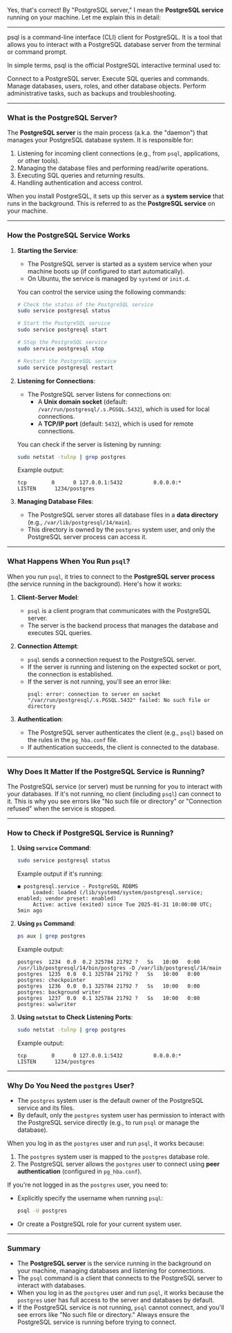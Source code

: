 Yes, that's correct! By "PostgreSQL server," I mean the **PostgreSQL service** running on your machine. Let me explain this in detail:

---

psql is a command-line interface (CLI) client for PostgreSQL. It is a tool that allows you to interact with a PostgreSQL database server from the terminal or command prompt.

In simple terms, psql is the official PostgreSQL interactive terminal used to:

Connect to a PostgreSQL server.
Execute SQL queries and commands.
Manage databases, users, roles, and other database objects.
Perform administrative tasks, such as backups and troubleshooting.

---

### What is the PostgreSQL Server?

The **PostgreSQL server** is the main process (a.k.a. the "daemon") that manages your PostgreSQL database system. It is responsible for:
1. Listening for incoming client connections (e.g., from `psql`, applications, or other tools).
2. Managing the database files and performing read/write operations.
3. Executing SQL queries and returning results.
4. Handling authentication and access control.

When you install PostgreSQL, it sets up this server as a **system service** that runs in the background. This is referred to as the **PostgreSQL service** on your machine.

---

### How the PostgreSQL Service Works

1. **Starting the Service**:
   - The PostgreSQL server is started as a system service when your machine boots up (if configured to start automatically).
   - On Ubuntu, the service is managed by `systemd` or `init.d`.

   You can control the service using the following commands:
   ```bash
   # Check the status of the PostgreSQL service
   sudo service postgresql status

   # Start the PostgreSQL service
   sudo service postgresql start

   # Stop the PostgreSQL service
   sudo service postgresql stop

   # Restart the PostgreSQL service
   sudo service postgresql restart
   ```

2. **Listening for Connections**:
   - The PostgreSQL server listens for connections on:
     - A **Unix domain socket** (default: `/var/run/postgresql/.s.PGSQL.5432`), which is used for local connections.
     - A **TCP/IP port** (default: `5432`), which is used for remote connections.

   You can check if the server is listening by running:
   ```bash
   sudo netstat -tulnp | grep postgres
   ```
   Example output:
   ```
   tcp        0      0 127.0.0.1:5432          0.0.0.0:*               LISTEN      1234/postgres
   ```

3. **Managing Database Files**:
   - The PostgreSQL server stores all database files in a **data directory** (e.g., `/var/lib/postgresql/14/main`).
   - This directory is owned by the `postgres` system user, and only the PostgreSQL server process can access it.

---

### What Happens When You Run `psql`?

When you run `psql`, it tries to connect to the **PostgreSQL server process** (the service running in the background). Here's how it works:

1. **Client-Server Model**:
   - `psql` is a client program that communicates with the PostgreSQL server.
   - The server is the backend process that manages the database and executes SQL queries.

2. **Connection Attempt**:
   - `psql` sends a connection request to the PostgreSQL server.
   - If the server is running and listening on the expected socket or port, the connection is established.
   - If the server is not running, you'll see an error like:
     ```
     psql: error: connection to server on socket "/var/run/postgresql/.s.PGSQL.5432" failed: No such file or directory
     ```

3. **Authentication**:
   - The PostgreSQL server authenticates the client (e.g., `psql`) based on the rules in the `pg_hba.conf` file.
   - If authentication succeeds, the client is connected to the database.

---

### Why Does It Matter If the PostgreSQL Service is Running?

The PostgreSQL service (or server) must be running for you to interact with your databases. If it's not running, no client (including `psql`) can connect to it. This is why you see errors like "No such file or directory" or "Connection refused" when the service is stopped.

---

### How to Check if PostgreSQL Service is Running?

1. **Using `service` Command**:
   ```bash
   sudo service postgresql status
   ```
   Example output if it's running:
   ```
   ● postgresql.service - PostgreSQL RDBMS
        Loaded: loaded (/lib/systemd/system/postgresql.service; enabled; vendor preset: enabled)
        Active: active (exited) since Tue 2025-01-31 10:00:00 UTC; 5min ago
   ```

2. **Using `ps` Command**:
   ```bash
   ps aux | grep postgres
   ```
   Example output:
   ```
   postgres  1234  0.0  0.2 325784 21792 ?   Ss   10:00   0:00 /usr/lib/postgresql/14/bin/postgres -D /var/lib/postgresql/14/main
   postgres  1235  0.0  0.1 325784 21792 ?   Ss   10:00   0:00 postgres: checkpointer
   postgres  1236  0.0  0.1 325784 21792 ?   Ss   10:00   0:00 postgres: background writer
   postgres  1237  0.0  0.1 325784 21792 ?   Ss   10:00   0:00 postgres: walwriter
   ```

3. **Using `netstat` to Check Listening Ports**:
   ```bash
   sudo netstat -tulnp | grep postgres
   ```
   Example output:
   ```
   tcp        0      0 127.0.0.1:5432          0.0.0.0:*               LISTEN      1234/postgres
   ```

---

### Why Do You Need the `postgres` User?

- The `postgres` system user is the default owner of the PostgreSQL service and its files.
- By default, only the `postgres` system user has permission to interact with the PostgreSQL service directly (e.g., to run `psql` or manage the database).

When you log in as the `postgres` user and run `psql`, it works because:
1. The `postgres` system user is mapped to the `postgres` database role.
2. The PostgreSQL server allows the `postgres` user to connect using **peer authentication** (configured in `pg_hba.conf`).

If you're not logged in as the `postgres` user, you need to:
- Explicitly specify the username when running `psql`:
  ```bash
  psql -U postgres
  ```
- Or create a PostgreSQL role for your current system user.

---

### Summary

- The **PostgreSQL server** is the service running in the background on your machine, managing databases and listening for connections.
- The `psql` command is a client that connects to the PostgreSQL server to interact with databases.
- When you log in as the `postgres` user and run `psql`, it works because the `postgres` user has full access to the server and databases by default.
- If the PostgreSQL service is not running, `psql` cannot connect, and you'll see errors like "No such file or directory." Always ensure the PostgreSQL service is running before trying to connect.